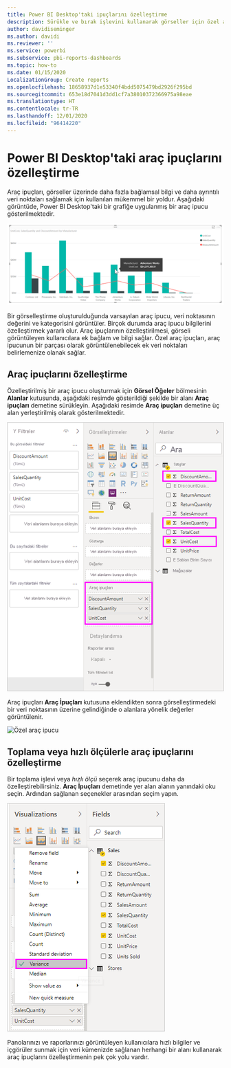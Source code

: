 ```yaml
---
title: Power BI Desktop'taki ipuçlarını özelleştirme
description: Sürükle ve bırak işlevini kullanarak görseller için özel araç ipuçları oluşturma
author: davidiseminger
ms.author: davidi
ms.reviewer: ''
ms.service: powerbi
ms.subservice: pbi-reports-dashboards
ms.topic: how-to
ms.date: 01/15/2020
LocalizationGroup: Create reports
ms.openlocfilehash: 18658937d1e53340f4bdd5075479bd2926f295bd
ms.sourcegitcommit: 653e18d7041d3dd1cf7a38010372366975a98eae
ms.translationtype: HT
ms.contentlocale: tr-TR
ms.lasthandoff: 12/01/2020
ms.locfileid: "96414220"
---
```

# <a name="customize-tooltips-in-power-bi-desktop"></a>Power BI Desktop'taki araç ipuçlarını özelleştirme

Araç ipuçları, görseller üzerinde daha fazla bağlamsal bilgi ve daha ayrıntılı veri noktaları sağlamak için kullanılan mükemmel bir yoldur. Aşağıdaki görüntüde, Power BI Desktop'taki bir grafiğe uygulanmış bir araç ipucu gösterilmektedir.

![Varsayılan araç ipucu](media/desktop-custom-tooltips/custom-tooltips-1.png)

Bir görselleştirme oluşturulduğunda varsayılan araç ipucu, veri noktasının değerini ve kategorisini görüntüler. Birçok durumda araç ipucu bilgilerini özelleştirmek yararlı olur. Araç ipuçlarının özelleştirilmesi, görseli görüntüleyen kullanıcılara ek bağlam ve bilgi sağlar. Özel araç ipuçları, araç ipucunun bir parçası olarak görüntülenebilecek ek veri noktaları belirlemenize olanak sağlar.

## <a name="how-to-customize-tooltips"></a>Araç ipuçlarını özelleştirme

Özelleştirilmiş bir araç ipucu oluşturmak için **Görsel Öğeler** bölmesinin **Alanlar** kutusunda, aşağıdaki resimde gösterildiği şekilde bir alanı **Araç ipuçları** demetine sürükleyin. Aşağıdaki resimde **Araç ipuçları** demetine üç alan yerleştirilmiş olarak gösterilmektedir.

![Araç ipucu alanları ekleme](media/desktop-custom-tooltips/custom-tooltips-2.png)

Araç ipuçları **Araç İpuçları** kutusuna eklendikten sonra görselleştirmedeki bir veri noktasının üzerine gelindiğinde o alanlara yönelik değerler görüntülenir.

![Özel araç ipucu](media/desktop-custom-tooltips/custom-tooltips-3.png)

## <a name="customizing-tooltips-with-aggregation-or-quick-measures"></a>Toplama veya hızlı ölçülerle araç ipuçlarını özelleştirme

Bir toplama işlevi veya *hızlı ölçü* seçerek araç ipucunu daha da özelleştirebilirsiniz. **Araç İpuçları** demetinde yer alan alanın yanındaki oku seçin. Ardından sağlanan seçenekler arasından seçim yapın.

![Hızlı ölçü ile araç ipucu](media/desktop-custom-tooltips/custom-tooltips-4.png)

Panolarınızı ve raporlarınızı görüntüleyen kullanıcılara hızlı bilgiler ve içgörüler sunmak için veri kümenizde sağlanan herhangi bir alanı kullanarak araç ipuçlarını özelleştirmenin pek çok yolu vardır.
